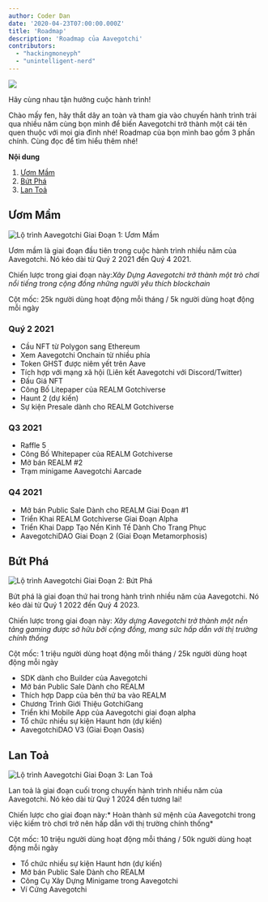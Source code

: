 ```yaml
---
author: Coder Dan
date: '2020-04-23T07:00:00.000Z'
title: 'Roadmap'
description: 'Roadmap của Aavegotchi'
contributors:
  - "hackingmoneyph"
  - "unintelligent-nerd"
---
```


<div class="headerImageContainer">
<img class="headerImage" src="/roadmap/roadmap.png">
<p class="headerImageText">Hãy cùng nhau tận hưởng cuộc hành trình!</p>
</div>

Chào mấy fen, hãy thắt dây an toàn và tham gia vào chuyến hành trình trải qua nhiều năm cùng bọn mình để biến Aavegotchi trở thành một cái tên quen thuộc với mọi gia đình nhé! Roadmap của bọn mình bao gồm 3 phần chính. Cùng đọc để tìm hiểu thêm nhé!

<div class="contentsBox">

**Nội dung**

<ol>
<li><a href=#incubation>Ươm Mầm</a></li>
<li><a href=#breakout>Bứt Phá</a></li>
<li><a href=#ubiquitous>Lan Toả</a></li>
</ol>

</div>

## Ươm Mầm

<img class = "bodyImage" src = "/roadmap/phase-1-incubation.png" alt = "Lộ trình Aavegotchi Giai Đoạn 1: Ươm Mầm" />

Ươm mầm là giai đoạn đầu tiên trong cuộc hành trình nhiều năm của Aavegotchi. Nó kéo dài từ Quý 2 2021 đến Quý 4 2021.

Chiến lược trong giai đoạn này:*Xây Dựng Aavegotchi trở thành một trò chơi nổi tiếng trong cộng đồng những người yêu thích blockchain*

Cột mốc: 25k người dùng hoạt động mỗi tháng / 5k người dùng hoạt động mỗi ngày

### Quý 2 2021

* Cầu NFT từ Polygon sang Ethereum
* Xem Aavegotchi Onchain từ nhiều phía
* Token GHST được niêm yết trên Aave
* Tích hợp với mạng xã hội (Liên kết Aavegotchi với Discord/Twitter)
* Đấu Giá NFT
* Công Bố Litepaper của REALM Gotchiverse
* Haunt 2 (dự kiến)
* Sự kiện Presale dành cho REALM Gotchiverse

### Q3 2021

* Raffle 5
* Công Bố Whitepaper của REALM Gotchiverse
* Mở bán REALM #2
* Trạm minigame Aavegotchi Aarcade

### Q4 2021

* Mở bán Public Sale Dành cho REALM Giai Đoạn #1
* Triển Khai REALM Gotchiverse Giai Đoạn Alpha
* Triển Khai Dapp Tạo Nền Kinh Tế Dành Cho Trang Phục
* AavegotchiDAO Giai Đoạn 2 (Giai Đoạn Metamorphosis)

## Bứt Phá

<img class = "bodyImage" src = "/roadmap/phase-2-breakout.png" alt = "Lộ trình Aavegotchi Giai Đoạn 2: Bứt Phá" />

Bứt phá là giai đoạn thứ hai trong hành trình nhiều năm của Aavegotchi. Nó kéo dài từ Quý 1 2022 đến Quý 4 2023.

Chiến lược trong giai đoạn này: *Xây dựng Aavegotchi trở thành một nền tảng gaming được sở hữu bởi cộng đồng, mang sức hấp dẫn với thị trường chính thống*

Cột mốc: 1 triệu người dùng hoạt động mỗi tháng / 25k người dùng hoạt động mỗi ngày

* SDK dành cho Builder của Aavegotchi
* Mở bán Public Sale Dành cho REALM
* Thích hợp Dapp của bên thứ ba vào REALM
* Chương Trình Giới Thiệu GotchiGang
* Triển khi Mobile App của Aavegotchi giai đoạn alpha
* Tổ chức nhiều sự kiện Haunt hơn (dự kiến)
* AavegotchiDAO V3 (Giai Đoạn Oasis)

## Lan Toả

<img class = "bodyImage" src = "/roadmap/phase-3-ubiquitous.png" alt = "Lộ trình Aavegotchi Giai Đoạn 3: Lan Toả" />

Lan toả là giai đoạn cuối trong chuyến hành trình nhiều năm của Aavegotchi. Nó kéo dài từ Quý 1 2024 đến tương lai!

Chiến lược cho giai đoạn này:* Hoàn thành sứ mệnh của Aavegotchi trong việc kiếm trò chơi trở nên hấp dẫn với thị trường chính thống*

Cột mốc: 10 triệu người dùng hoạt động mỗi tháng / 50k người dùng hoạt động mỗi ngày

* Tổ chức nhiều sự kiện Haunt hơn (dự kiến)
* Mở bán Public Sale Dành cho REALM
* Công Cụ Xây Dựng Minigame trong Aavegotchi
* Ví Cứng Aavegotchi